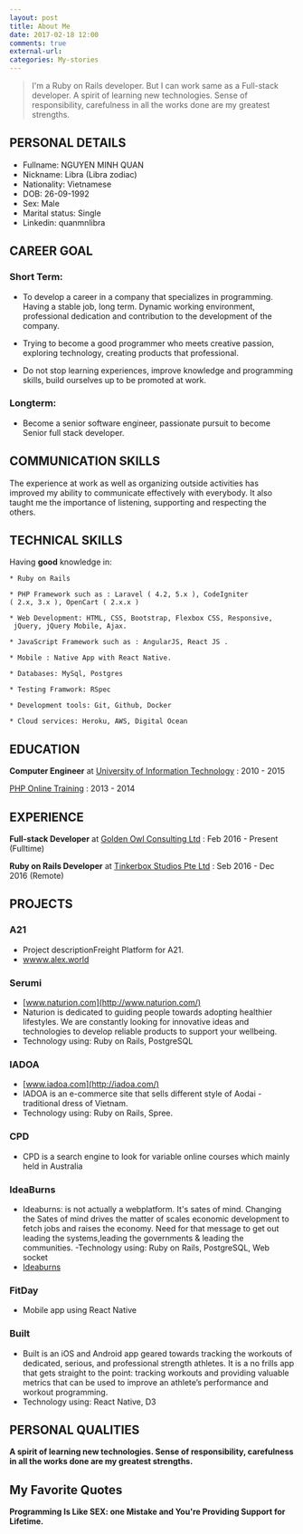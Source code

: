 ```yaml
---
layout: post
title: About Me
date: 2017-02-18 12:00
comments: true
external-url:
categories: My-stories
---
```


> I'm a Ruby on Rails developer. But I can work same as a Full-stack developer. A spirit of learning new technologies. Sense of responsibility, carefulness in all the works done are my greatest strengths.

## PERSONAL DETAILS

  - Fullname: NGUYEN MINH QUAN
  - Nickname: Libra (Libra zodiac)
  - Nationality: Vietnamese
  - DOB: 26-09-1992
  - Sex: Male
  - Marital status: Single
  - Linkedin: quanmnlibra

## CAREER GOAL

### Short Term:

  - To develop a career in a company that specializes in programming. 
    Having a stable job, long term. Dynamic working environment, 
    professional dedication and contribution to the development of the company.

  - Trying to become a good programmer who meets creative passion, 
    exploring technology, creating products that professional.

  - Do not stop learning experiences, improve knowledge and 
    programming skills, build ourselves up to be promoted at work.

### Longterm:

  - Become a senior software engineer, passionate pursuit to become 
    Senior full stack developer.

## COMMUNICATION SKILLS

  The experience at work as well as organizing outside activities has improved my ability to communicate effectively with everybody. It also taught me the importance of listening, supporting and respecting the others.

## TECHNICAL SKILLS

  Having **good** knowledge in:

    * Ruby on Rails 

    * PHP Framework such as : Laravel ( 4.2, 5.x ), CodeIgniter 
    ( 2.x, 3.x ), OpenCart ( 2.x.x )

    * Web Development: HTML, CSS, Bootstrap, Flexbox CSS, Responsive,
     jQuery, jQuery Mobile, Ajax.

    * JavaScript Framework such as : AngularJS, React JS .

    * Mobile : Native App with React Native.

    * Databases: MySql, Postgres 

    * Testing Framwork: RSpec 

    * Development tools: Git, Github, Docker

    * Cloud services: Heroku, AWS, Digital Ocean

## EDUCATION

 **Computer Engineer** at [University of Information Technology](https://www.linkedin.com/school/15135546?pathWildcard=15135546) : 2010 - 2015

 [PHP Online Training](http://www.qhonline.edu.vn) : 2013 - 2014

## EXPERIENCE

  **Full-stack Developer** at [Golden Owl Consulting Ltd](https://www.linkedin.com/company-beta/10340155/) : Feb 2016 - Present (Fulltime)

  **Ruby on Rails Developer** at [Tinkerbox Studios Pte Ltd](https://www.linkedin.com/company-beta/561370/) : Seb 2016 - Dec 2016 (Remote)
 
## PROJECTS 

### A21
  - Project descriptionFreight Platform for A21.
  - [wwww.alex.world](http://alex.world/)

### Serumi
  - [www.naturion.com](http://www.naturion.com/)
  - Naturion is dedicated to guiding people towards adopting healthier lifestyles. We are constantly looking for innovative ideas and technologies to develop reliable products to support your wellbeing.
  - Technology using: Ruby on Rails, PostgreSQL

### IADOA
  - [www.iadoa.com](http://iadoa.com/)
  - IADOA is an e-commerce site that sells different style of Aodai - traditional dress of Vietnam.
  - Technology using: Ruby on Rails, Spree.

### CPD
  - CPD is a search engine to look for variable online courses which mainly held in Australia

### IdeaBurns
  - Ideaburns: is not actually a webplatform. It's sates of mind. Changing the Sates of mind drives the matter of scales economic development to fetch jobs and raises the economy. Need for that message to get out leading the systems,leading the governments & leading the communities.
  -Technology using: Ruby on Rails, PostgreSQL, Web socket
  - [Ideaburns](http://ideaburn-goldenowl.herokuapp.com)

### FitDay
  - Mobile app using React Native

### Built
  - Built is an iOS and Android app geared towards tracking the workouts of dedicated, serious, and professional strength athletes. It is a no frills app that gets straight to the point: tracking workouts and providing valuable metrics that can be used to improve an athlete’s performance and workout programming.
  - Technology using: React Native, D3

## PERSONAL QUALITIES

  **A spirit of learning new technologies.
  Sense of responsibility, carefulness in all the works done are my greatest strengths.**

## My Favorite Quotes

  **Programming Is Like SEX: one Mistake and You're Providing Support for Lifetime.**
